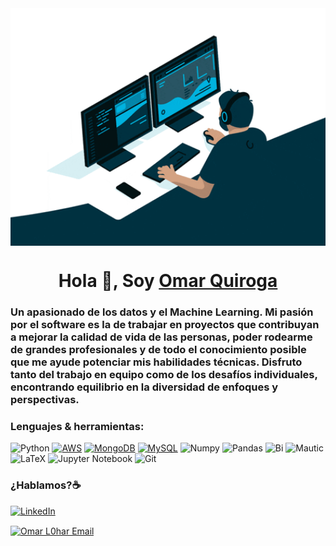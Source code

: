 
<img align="center" alt="GIF" src="https://raw.githubusercontent.com/yqz1280/yqz1280/master/code.gif" width="1024" height="380" style="max-width:100%;">


<h1 align="center">Hola 👋, Soy <a href=https://www.linkedin.com/in/omar-quiroga-6a757a1a9 target="_blank">Omar Quiroga </a></h1>

<h3 align="left">Un apasionado de los datos y el Machine Learning. Mi pasión por el software es la de trabajar
en proyectos que contribuyan a mejorar la calidad de vida de las personas, poder rodearme
de grandes profesionales y de todo el conocimiento posible que me ayude potenciar mis
habilidades técnicas. Disfruto tanto del trabajo en equipo como de los desafíos individuales,
encontrando equilibrio en la diversidad de enfoques y perspectivas.</h3>

<h3>Lenguajes & herramientas:</h3>

![Python](https://img.shields.io/badge/python-3670A0?style=for-the-badge&logo=python&logoColor=ffdd54)
[![AWS](https://img.shields.io/badge/AWS-232F3E?style=for-the-badge&logo=amazon-aws&logoColor=white&labelColor=101010)]()
[![MongoDB](https://img.shields.io/badge/MongoDB-47A248?style=for-the-badge&logo=mongodb&logoColor=white&labelColor=101010)]()
[![MySQL](https://img.shields.io/badge/MySQL-4479A1?style=for-the-badge&logo=mysql&logoColor=white&labelColor=101010)]()
![Numpy](https://img.shields.io/badge/NumPy-013243.svg?style=for-the-badge&logo=NumPy&logoColor=white)
![Pandas](https://img.shields.io/badge/pandas-150458.svg?style=for-the-badge&logo=pandas&logoColor=white)
![Bi](https://img.shields.io/badge/Metabase-509EE3.svg?style=for-the-badge&logo=Metabase&logoColor=white)
![Mautic](https://img.shields.io/badge/Mautic-4E5E9E.svg?style=for-the-badge&logo=Mautic&logoColor=white)
</br>
![LaTeX](https://img.shields.io/badge/latex-%23008080.svg?style=for-the-badge&logo=latex&logoColor=white)
![Jupyter Notebook](https://img.shields.io/badge/jupyter-%23FA0F00.svg?style=for-the-badge&logo=jupyter&logoColor=white)
![Git](https://img.shields.io/badge/git-%23F05033.svg?style=for-the-badge&logo=git&logoColor=white)

<h3>¿Hablamos?☕️</h3>

[![LinkedIn](https://img.shields.io/badge/LinkedIn-Omar_Quiroga-0077B5?style=for-the-badge&logo=linkedin&logoColor=white&labelColor=101010)](https://www.linkedin.com/in/omar-quiroga-6a757a1a9)

<a href="https://mail.google.com/mail/u/0/?fs=1&to=yqz1280@gmail.com&tf=cm">
  <img align="center" alt="Omar L0har Email" height="30" width="40" src="https://cdn.jsdelivr.net/npm/simple-icons@v3/icons/gmail.svg" />
</a>










